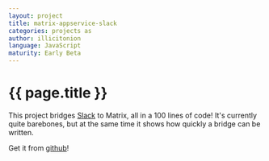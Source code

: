 ```yaml
---
layout: project
title: matrix-appservice-slack
categories: projects as
author: illicitonion
language: JavaScript
maturity: Early Beta
---
```


# {{ page.title }}
This project bridges [Slack](https://slack.com) to Matrix, all in a 100 lines of code! It's currently quite barebones, but at the same time it shows how quickly a bridge can be written. 

Get it from [github](https://github.com/matrix-org/matrix-appservice-slack)!
